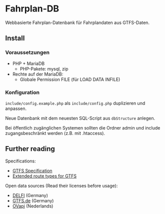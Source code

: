 # Fahrplan-DB

Webbasierte Fahrplan-Datenbank für Fahrplandaten aus GTFS-Daten.

## Install

### Voraussetzungen
* PHP + MariaDB
	* PHP-Pakete: mysql, zip
* Rechte auf der MariaDB:
	* Globale Permission FILE (für LOAD DATA INFILE)

### Konfiguration
`include/config.example.php` als `include/config.php` duplizieren und anpassen.

Neue Datenbank mit dem neuesten SQL-Script aus `dbStructure` anlegen.

Bei öffentlich zugänglichen Systemen sollten die Ordner admin und include zugangsbeschränkt werden (z.B. mit .htaccess).

## Further reading

Specifications:
* [GTFS Specification](https://gtfs.org/reference/static/)
* [Extended route types for GTFS](https://developers.google.com/transit/gtfs/reference/extended-route-types)

Open data sources (Read their licenses before usage):
* [DELFI](https://www.opendata-oepnv.de/ht/de/organisation/delfi/startseite) (Germany)
* [GTFS.de](https://gtfs.de/) (Germany)
* [OVapi](https://gtfs.ovapi.nl/nl/) (Nederlands)
